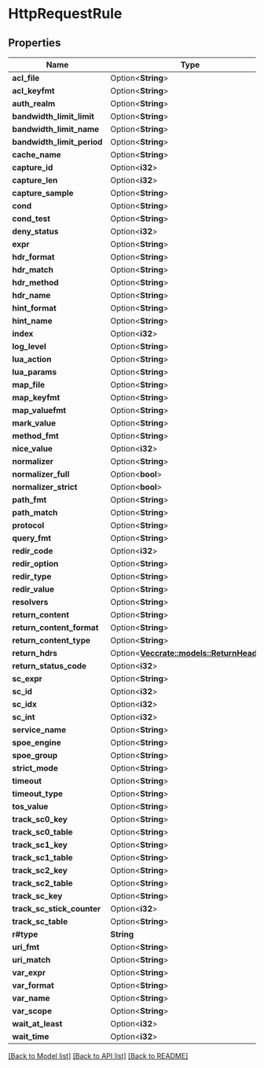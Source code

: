 # HttpRequestRule

## Properties

Name | Type | Description | Notes
------------ | ------------- | ------------- | -------------
**acl_file** | Option<**String**> |  | [optional]
**acl_keyfmt** | Option<**String**> |  | [optional]
**auth_realm** | Option<**String**> |  | [optional]
**bandwidth_limit_limit** | Option<**String**> |  | [optional]
**bandwidth_limit_name** | Option<**String**> |  | [optional]
**bandwidth_limit_period** | Option<**String**> |  | [optional]
**cache_name** | Option<**String**> |  | [optional]
**capture_id** | Option<**i32**> |  | [optional]
**capture_len** | Option<**i32**> |  | [optional]
**capture_sample** | Option<**String**> |  | [optional]
**cond** | Option<**String**> |  | [optional]
**cond_test** | Option<**String**> |  | [optional]
**deny_status** | Option<**i32**> |  | [optional]
**expr** | Option<**String**> |  | [optional]
**hdr_format** | Option<**String**> |  | [optional]
**hdr_match** | Option<**String**> |  | [optional]
**hdr_method** | Option<**String**> |  | [optional]
**hdr_name** | Option<**String**> |  | [optional]
**hint_format** | Option<**String**> |  | [optional]
**hint_name** | Option<**String**> |  | [optional]
**index** | Option<**i32**> |  | 
**log_level** | Option<**String**> |  | [optional]
**lua_action** | Option<**String**> |  | [optional]
**lua_params** | Option<**String**> |  | [optional]
**map_file** | Option<**String**> |  | [optional]
**map_keyfmt** | Option<**String**> |  | [optional]
**map_valuefmt** | Option<**String**> |  | [optional]
**mark_value** | Option<**String**> |  | [optional]
**method_fmt** | Option<**String**> |  | [optional]
**nice_value** | Option<**i32**> |  | [optional]
**normalizer** | Option<**String**> |  | [optional]
**normalizer_full** | Option<**bool**> |  | [optional]
**normalizer_strict** | Option<**bool**> |  | [optional]
**path_fmt** | Option<**String**> |  | [optional]
**path_match** | Option<**String**> |  | [optional]
**protocol** | Option<**String**> |  | [optional]
**query_fmt** | Option<**String**> |  | [optional]
**redir_code** | Option<**i32**> |  | [optional]
**redir_option** | Option<**String**> |  | [optional]
**redir_type** | Option<**String**> |  | [optional]
**redir_value** | Option<**String**> |  | [optional]
**resolvers** | Option<**String**> |  | [optional]
**return_content** | Option<**String**> |  | [optional]
**return_content_format** | Option<**String**> |  | [optional]
**return_content_type** | Option<**String**> |  | [optional]
**return_hdrs** | Option<[**Vec<crate::models::ReturnHeader>**](return_header.md)> |  | [optional]
**return_status_code** | Option<**i32**> |  | [optional]
**sc_expr** | Option<**String**> |  | [optional]
**sc_id** | Option<**i32**> |  | [optional]
**sc_idx** | Option<**i32**> |  | [optional]
**sc_int** | Option<**i32**> |  | [optional]
**service_name** | Option<**String**> |  | [optional]
**spoe_engine** | Option<**String**> |  | [optional]
**spoe_group** | Option<**String**> |  | [optional]
**strict_mode** | Option<**String**> |  | [optional]
**timeout** | Option<**String**> |  | [optional]
**timeout_type** | Option<**String**> |  | [optional]
**tos_value** | Option<**String**> |  | [optional]
**track_sc0_key** | Option<**String**> |  | [optional]
**track_sc0_table** | Option<**String**> |  | [optional]
**track_sc1_key** | Option<**String**> |  | [optional]
**track_sc1_table** | Option<**String**> |  | [optional]
**track_sc2_key** | Option<**String**> |  | [optional]
**track_sc2_table** | Option<**String**> |  | [optional]
**track_sc_key** | Option<**String**> |  | [optional]
**track_sc_stick_counter** | Option<**i32**> |  | [optional]
**track_sc_table** | Option<**String**> |  | [optional]
**r#type** | **String** |  | 
**uri_fmt** | Option<**String**> |  | [optional]
**uri_match** | Option<**String**> |  | [optional]
**var_expr** | Option<**String**> |  | [optional]
**var_format** | Option<**String**> |  | [optional]
**var_name** | Option<**String**> |  | [optional]
**var_scope** | Option<**String**> |  | [optional]
**wait_at_least** | Option<**i32**> |  | [optional]
**wait_time** | Option<**i32**> |  | [optional]

[[Back to Model list]](../README.md#documentation-for-models) [[Back to API list]](../README.md#documentation-for-api-endpoints) [[Back to README]](../README.md)


